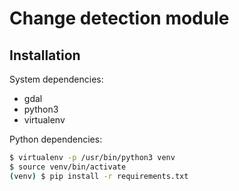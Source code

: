 # Change detection module

## Installation

System dependencies:

- gdal
- python3
- virtualenv

Python dependencies:

```` bash
$ virtualenv -p /usr/bin/python3 venv
$ source venv/bin/activate
(venv) $ pip install -r requirements.txt
````
